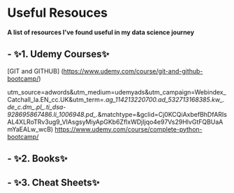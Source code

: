 # Useful Resouces
**A list of resources I've found useful in my data science journey**
## - ✨1. Udemy Courses✨ 

[GIT and GITHUB] (https://www.udemy.com/course/git-and-github-bootcamp/)

utm_source=adwords&utm_medium=udemyads&utm_campaign=Webindex_Catchall_la.EN_cc.UK&utm_term=_._ag_114213220700_._ad_532713168385_._kw__._de_c_._dm__._pl__._ti_dsa-928695867486_._li_1006948_._pd__._&matchtype=&gclid=Cj0KCQiAxbefBhDfARIsAL4XLRoTRv3ug9_VIAsgsyMiyApGKb6ZflxWDjIjqo4e97Vs29HlvGtFQBUaAmYaEALw_wcB)
https://www.udemy.com/course/complete-python-bootcamp/

## - ✨2. Books✨



## - ✨3. Cheat Sheets✨
